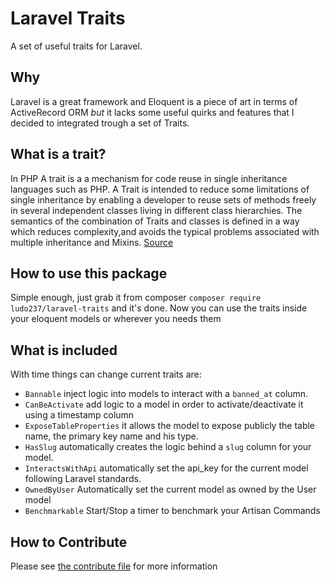 # Laravel Traits

A set of useful traits for Laravel.

## Why

Laravel is a great framework and Eloquent is a piece of art in terms of ActiveRecord ORM *but* it lacks some useful quirks and features that I decided to integrated trough a set of Traits.

## What is a trait?

In PHP A trait is a a mechanism for code reuse in single inheritance languages such as PHP. A Trait is intended to reduce some limitations of single inheritance by enabling a developer to reuse sets of methods freely in several independent classes living in different class hierarchies. The semantics of the combination of Traits and classes is defined in a way which reduces complexity,and avoids the typical problems associated with multiple inheritance and Mixins. [Source](https://www.php.net/manual/en/language.oop5.traits.php)

## How to use this package

Simple enough, just grab it from composer `composer require ludo237/laravel-traits` and it's done. Now you can use the traits inside your eloquent models or wherever you needs them

## What is included

With time things can change current traits are:

- `Bannable` inject logic into models to interact with a `banned_at` column.
- `CanBeActivate` add logic to a model in order to activate/deactivate it using a timestamp column
- `ExposeTableProperties` it allows the model to expose publicly the table name, the primary key name and his type.
- `HasSlug` automatically creates the logic behind a `slug` column for your model.
- `InteractsWithApi` automatically set the api_key for the current model following Laravel standards.
- `OwnedByUser` Automatically set the current model as owned by the User model
- `Benchmarkable` Start/Stop a timer to benchmark your Artisan Commands

## How to Contribute

Please see [the contribute file](CONTRIBUTING.md) for more information
